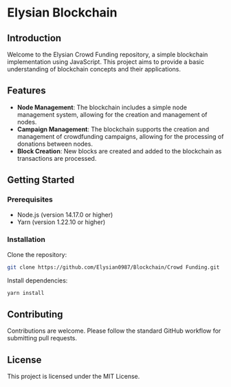 # Elysian Blockchain

## Introduction
Welcome to the Elysian Crowd Funding repository, a simple blockchain implementation using JavaScript. This project aims to provide a basic understanding of blockchain concepts and their applications.

## Features
- **Node Management**: The blockchain includes a simple node management system, allowing for the creation and management of nodes.
- **Campaign Management**: The blockchain supports the creation and management of crowdfunding campaigns, allowing for the processing of donations between nodes.
- **Block Creation**: New blocks are created and added to the blockchain as transactions are processed.

## Getting Started

### Prerequisites
- Node.js (version 14.17.0 or higher)
- Yarn (version 1.22.10 or higher)

### Installation

Clone the repository:
```bash
git clone https://github.com/Elysian0987/Blockchain/Crowd Funding.git
```

Install dependencies:
```bash
yarn install
```

## Contributing
Contributions are welcome. Please follow the standard GitHub workflow for submitting pull requests.

## License
This project is licensed under the MIT License.
